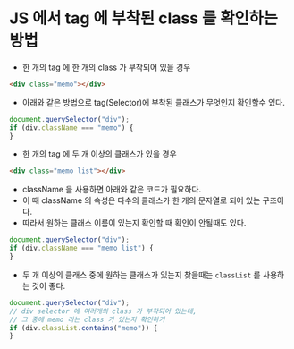 # JS 에서 tag 에 부착된 class 를 확인하는 방법

- 한 개의 tag 에 한 개의 class 가 부착되어 있을 경우

```html
<div class="memo"></div>
```

- 아래와 같은 방법으로 tag(Selector)에 부착된 클래스가 무엇인지 확인할수 있다.

```javascript
document.querySelector("div");
if (div.className === "memo") {
}
```

- 한 개의 tag 에 두 개 이상의 클래스가 있을 경우

```html
<div class="memo list"></div>
```

- className 을 사용하면 아래와 같은 코드가 필요하다.
- 이 때 className 의 속성은 다수의 클래스가 한 개의 문자열로 되어 있는 구조이다.
- 따라서 원하는 클래스 이름이 있는지 확인할 때 확인이 안될때도 있다.

```javascript
document.querySelector("div");
if (div.className === "memo list") {
}
```

- 두 개 이상의 클래스 중에 원하는 클래스가 있는지 찾을때는 `classList` 를 사용하는 것이 좋다.

```javascript
document.querySelector("div");
// div selector 에 여러개의 class 가 부착되어 있는데,
// 그 중에 memo 라는 class 가 있는지 확인하기
if (div.classList.contains("memo")) {
}
```
